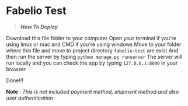 # Fabelio Test


> ***How To Deploy***

Download this file folder to your computer
Open your terminal if you're using linux or mac and CMD if you're using windows 
Move to your folder where this file and move to project directory ```fabelio-test``` are exist
And then run the server by typing ```python manage.py runserver```
The server will run locally and you can check the app by typing ```127.0.0.1:8000``` in your browser

Done!!!

**Note** : _*This is not included payment method, shipment method and also user authentication*_
